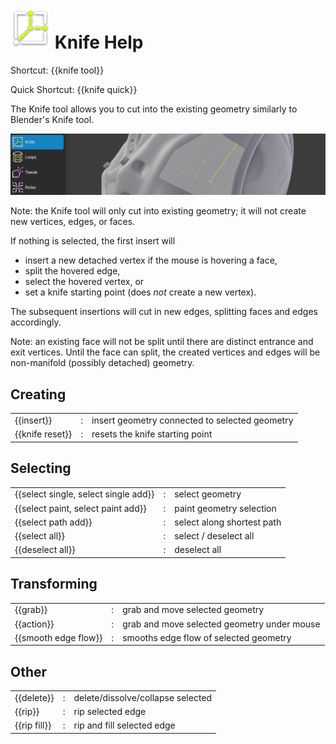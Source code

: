 # ![](images/knife-icon.png) Knife Help

Shortcut: {{knife tool}}

Quick Shortcut: {{knife quick}}

The Knife tool allows you to cut into the existing geometry similarly to Blender's Knife tool.

![](images/help_knife.png)

Note: the Knife tool will only cut into existing geometry; it will not create new vertices, edges, or faces.

If nothing is selected, the first insert will

- insert a new detached vertex if the mouse is hovering a face,
- split the hovered edge,
- select the hovered vertex, or
- set a knife starting point (does _not_ create a new vertex).

The subsequent insertions will cut in new edges, splitting faces and edges accordingly.

Note: an existing face will not be split until there are distinct entrance and exit vertices.
Until the face can split, the created vertices and edges will be non-manifold (possibly detached) geometry.



## Creating

|  |  |  |
| --- | --- | --- |
| {{insert}} | : | insert geometry connected to selected geometry |
| {{knife reset}} | : | resets the knife starting point |

## Selecting

|  |  |  |
| --- | --- | --- |
| {{select single, select single add}} | : | select geometry |
| {{select paint, select paint add}}   | : | paint geometry selection |
| {{select path add}}                  | : | select along shortest path |
| {{select all}}                       | : | select / deselect all |
| {{deselect all}}                     | : | deselect all |


## Transforming

|  |  |  |
| --- | --- | --- |
| {{grab}}             | : | grab and move selected geometry |
| {{action}}           | : | grab and move selected geometry under mouse |
| {{smooth edge flow}} | : | smooths edge flow of selected geometry |

## Other

|  |  |  |
| --- | --- | --- |
| {{delete}}   | : | delete/dissolve/collapse selected |
| {{rip}}      | : | rip selected edge |
| {{rip fill}} | : | rip and fill selected edge |



